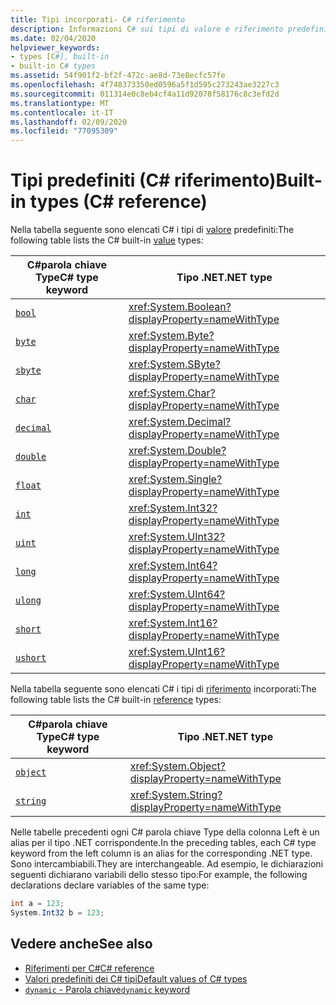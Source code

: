 ```yaml
---
title: Tipi incorporati- C# riferimento
description: Informazioni C# sui tipi di valore e riferimento predefiniti
ms.date: 02/04/2020
helpviewer_keywords:
- types [C#], built-in
- built-in C# types
ms.assetid: 54f901f2-bf2f-472c-ae8d-73e8ecfc57fe
ms.openlocfilehash: 4f748373350ed0596a5f1d595c273243ae3227c3
ms.sourcegitcommit: 011314e0c8eb4cf4a11d92078f58176c8c3efd2d
ms.translationtype: MT
ms.contentlocale: it-IT
ms.lasthandoff: 02/09/2020
ms.locfileid: "77095309"
---
```

# <a name="built-in-types-c-reference"></a><span data-ttu-id="95c2e-103">Tipi predefiniti (C# riferimento)</span><span class="sxs-lookup"><span data-stu-id="95c2e-103">Built-in types (C# reference)</span></span>

<span data-ttu-id="95c2e-104">Nella tabella seguente sono elencati C# i tipi di [valore](value-types.md) predefiniti:</span><span class="sxs-lookup"><span data-stu-id="95c2e-104">The following table lists the C# built-in [value](value-types.md) types:</span></span>

|<span data-ttu-id="95c2e-105">C#parola chiave Type</span><span class="sxs-lookup"><span data-stu-id="95c2e-105">C# type keyword</span></span>|<span data-ttu-id="95c2e-106">Tipo .NET</span><span class="sxs-lookup"><span data-stu-id="95c2e-106">.NET type</span></span>|
|--------------|-------------------------|
|[`bool`](bool.md)|<xref:System.Boolean?displayProperty=nameWithType>|
|[`byte`](integral-numeric-types.md)|<xref:System.Byte?displayProperty=nameWithType>|
|[`sbyte`](integral-numeric-types.md)|<xref:System.SByte?displayProperty=nameWithType>|
|[`char`](char.md)|<xref:System.Char?displayProperty=nameWithType>|
|[`decimal`](floating-point-numeric-types.md)|<xref:System.Decimal?displayProperty=nameWithType>|
|[`double`](floating-point-numeric-types.md)|<xref:System.Double?displayProperty=nameWithType>|
|[`float`](floating-point-numeric-types.md)|<xref:System.Single?displayProperty=nameWithType>|
|[`int`](integral-numeric-types.md)|<xref:System.Int32?displayProperty=nameWithType>|
|[`uint`](integral-numeric-types.md)|<xref:System.UInt32?displayProperty=nameWithType>|
|[`long`](integral-numeric-types.md)|<xref:System.Int64?displayProperty=nameWithType>|
|[`ulong`](integral-numeric-types.md)|<xref:System.UInt64?displayProperty=nameWithType>|
|[`short`](integral-numeric-types.md)|<xref:System.Int16?displayProperty=nameWithType>|
|[`ushort`](integral-numeric-types.md)|<xref:System.UInt16?displayProperty=nameWithType>|

<span data-ttu-id="95c2e-107">Nella tabella seguente sono elencati C# i tipi di [riferimento](../keywords/reference-types.md) incorporati:</span><span class="sxs-lookup"><span data-stu-id="95c2e-107">The following table lists the C# built-in [reference](../keywords/reference-types.md) types:</span></span>

|<span data-ttu-id="95c2e-108">C#parola chiave Type</span><span class="sxs-lookup"><span data-stu-id="95c2e-108">C# type keyword</span></span>|<span data-ttu-id="95c2e-109">Tipo .NET</span><span class="sxs-lookup"><span data-stu-id="95c2e-109">.NET type</span></span>|
|--------------|-------------------------|
|[`object`](reference-types.md#the-object-type)|<xref:System.Object?displayProperty=nameWithType>|
|[`string`](reference-types.md#the-string-type)|<xref:System.String?displayProperty=nameWithType>|

<span data-ttu-id="95c2e-110">Nelle tabelle precedenti ogni C# parola chiave Type della colonna Left è un alias per il tipo .NET corrispondente.</span><span class="sxs-lookup"><span data-stu-id="95c2e-110">In the preceding tables, each C# type keyword from the left column is an alias for the corresponding .NET type.</span></span> <span data-ttu-id="95c2e-111">Sono intercambiabili.</span><span class="sxs-lookup"><span data-stu-id="95c2e-111">They are interchangeable.</span></span> <span data-ttu-id="95c2e-112">Ad esempio, le dichiarazioni seguenti dichiarano variabili dello stesso tipo:</span><span class="sxs-lookup"><span data-stu-id="95c2e-112">For example, the following declarations declare variables of the same type:</span></span>

```csharp
int a = 123;
System.Int32 b = 123;
```

## <a name="see-also"></a><span data-ttu-id="95c2e-113">Vedere anche</span><span class="sxs-lookup"><span data-stu-id="95c2e-113">See also</span></span>

- [<span data-ttu-id="95c2e-114">Riferimenti per C#</span><span class="sxs-lookup"><span data-stu-id="95c2e-114">C# reference</span></span>](../index.md)
- [<span data-ttu-id="95c2e-115">Valori predefiniti dei C# tipi</span><span class="sxs-lookup"><span data-stu-id="95c2e-115">Default values of C# types</span></span>](default-values.md)
- [<span data-ttu-id="95c2e-116">`dynamic` - Parola chiave</span><span class="sxs-lookup"><span data-stu-id="95c2e-116">`dynamic` keyword</span></span>](reference-types.md#the-dynamic-type)
